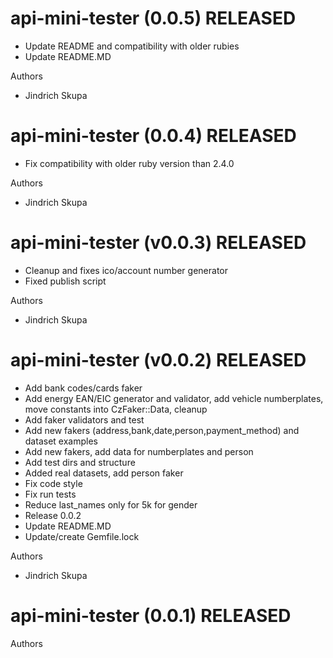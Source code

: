 # api-mini-tester (0.0.5) RELEASED

  * Update README and compatibility with older rubies
  * Update README.MD

Authors

* Jindrich Skupa

# api-mini-tester (0.0.4) RELEASED

  * Fix compatibility with older ruby version than 2.4.0

Authors

* Jindrich Skupa

# api-mini-tester (v0.0.3) RELEASED

  * Cleanup and fixes ico/account number generator
  * Fixed publish script

Authors

* Jindrich Skupa

# api-mini-tester (v0.0.2) RELEASED

  * Add bank codes/cards faker
  * Add energy EAN/EIC generator and validator, add vehicle numberplates, move constants into CzFaker::Data, cleanup
  * Add faker validators and test
  * Add new fakers (address,bank,date,person,payment_method) and dataset examples
  * Add new fakers, add data for numberplates and person
  * Add test dirs and structure
  * Added real datasets, add person faker
  * Fix code style
  * Fix run tests
  * Reduce last_names only for 5k for gender
  * Release 0.0.2
  * Update README.MD
  * Update/create Gemfile.lock

Authors

* Jindrich Skupa

# api-mini-tester (0.0.1) RELEASED



Authors



